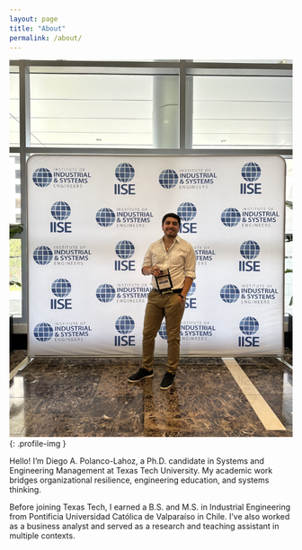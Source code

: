 ```yaml
---
layout: page
title: "About"
permalink: /about/
---
```


![Diego at IISE Conference](/images/about-photo.jpg){: .profile-img }

Hello! I’m Diego A. Polanco-Lahoz, a Ph.D. candidate in Systems and Engineering Management at Texas Tech University. My academic work bridges organizational resilience, engineering education, and systems thinking.

Before joining Texas Tech, I earned a B.S. and M.S. in Industrial Engineering from Pontificia Universidad Católica de Valparaíso in Chile. I’ve also worked as a business analyst and served as a research and teaching assistant in multiple contexts.
